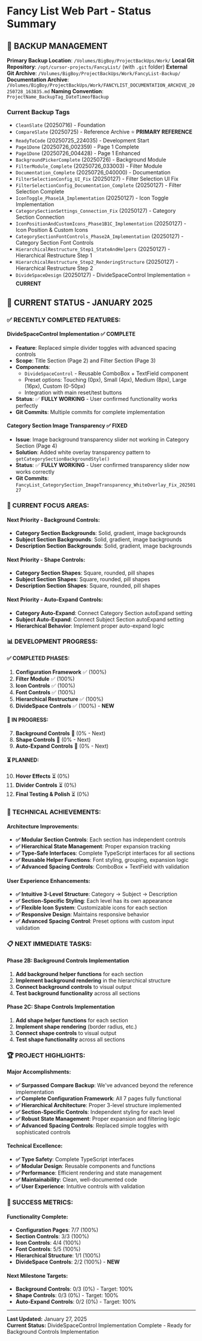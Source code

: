 # Fancy List Web Part - Status Summary

## 📁 **BACKUP MANAGEMENT**
**Primary Backup Location**: `/Volumes/BigBoy/ProjectBackUps/Work/`
**Local Git Repository**: `/opt/cursor-projects/FancyList/` (with `.git` folder)
**External Git Archive**: `/Volumes/BigBoy/ProjectBackUps/Work/FancyList-Backup/`  
**Documentation Archive**: `/Volumes/BigBoy/ProjectBackUps/Work/FANCYLIST_DOCUMENTATION_ARCHIVE_20250728_163835.md`
**Naming Convention**: `ProjectName_BackupTag_DateTimeofBackup`

### **Current Backup Tags**
- `CleanSlate` (20250716) - Foundation
- `CompareSlate` (20250725) - Reference Archive ⭐ **PRIMARY REFERENCE**
- `ReadyToCode` (20250725_224035) - Development Start
- `Page1Done` (20250726_002359) - Page 1 Complete
- `Page1Done` (20250726_004428) - Page 1 Enhanced
- `BackgroundPickerComplete` (20250726) - Background Module
- `FilterModule_Complete` (20250726_033003) - Filter Module
- `Documentation_Complete` (20250726_040000) - Documentation
- `FilterSelectionConfig_UI_Fix` (20250127) - Filter Selection UI Fix
- `FilterSelectionConfig_Documentation_Complete` (20250127) - Filter Selection Complete
- `IconToggle_Phase1A_Implementation` (20250127) - Icon Toggle Implementation
- `CategorySectionSettings_Connection_Fix` (20250127) - Category Section Connection
- `IconPositionAndCustomIcons_Phase1B1C_Implementation` (20250127) - Icon Position & Custom Icons
- `CategorySectionFontControls_Phase2A_Implementation` (20250127) - Category Section Font Controls
- `HierarchicalRestructure_Step1_StateAndHelpers` (20250127) - Hierarchical Restructure Step 1
- `HierarchicalRestructure_Step2_RenderingStructure` (20250127) - Hierarchical Restructure Step 2
- `DivideSpaceDesign` (20250127) - DivideSpaceControl Implementation ⭐ **CURRENT**

## **🎯 CURRENT STATUS - JANUARY 2025**

### **✅ RECENTLY COMPLETED FEATURES:**

#### **DivideSpaceControl Implementation** ✅ **COMPLETE**
- **Feature**: Replaced simple divider toggles with advanced spacing controls
- **Scope**: Title Section (Page 2) and Filter Section (Page 3)
- **Components**: 
  - `DivideSpaceControl` - Reusable ComboBox + TextField component
  - Preset options: Touching (0px), Small (4px), Medium (8px), Large (16px), Custom (0-50px)
  - Integration with main reset/test buttons
- **Status**: ✅ **FULLY WORKING** - User confirmed functionality works perfectly
- **Git Commits**: Multiple commits for complete implementation

#### **Category Section Image Transparency** ✅ **FIXED**
- **Issue**: Image background transparency slider not working in Category Section (Page 4)
- **Solution**: Added white overlay transparency pattern to `getCategorySectionBackgroundStyle()`
- **Status**: ✅ **FULLY WORKING** - User confirmed transparency slider now works correctly
- **Git Commits**: `FancyList_CategorySection_ImageTransparency_WhiteOverlay_Fix_20250127`

### **🔄 CURRENT FOCUS AREAS:**

#### **Next Priority - Background Controls:**
- **Category Section Backgrounds**: Solid, gradient, image backgrounds
- **Subject Section Backgrounds**: Solid, gradient, image backgrounds  
- **Description Section Backgrounds**: Solid, gradient, image backgrounds

#### **Next Priority - Shape Controls:**
- **Category Section Shapes**: Square, rounded, pill shapes
- **Subject Section Shapes**: Square, rounded, pill shapes
- **Description Section Shapes**: Square, rounded, pill shapes

#### **Next Priority - Auto-Expand Controls:**
- **Category Auto-Expand**: Connect Category Section autoExpand setting
- **Subject Auto-Expand**: Connect Subject Section autoExpand setting
- **Hierarchical Behavior**: Implement proper auto-expand logic

### **📊 DEVELOPMENT PROGRESS:**

#### **✅ COMPLETED PHASES:**
1. **Configuration Framework** ✅ (100%)
2. **Filter Module** ✅ (100%)
3. **Icon Controls** ✅ (100%)
4. **Font Controls** ✅ (100%)
5. **Hierarchical Restructure** ✅ (100%)
6. **DivideSpace Controls** ✅ (100%) - **NEW**

#### **🔄 IN PROGRESS:**
7. **Background Controls** 🔄 (0% - Next)
8. **Shape Controls** 🔄 (0% - Next)
9. **Auto-Expand Controls** 🔄 (0% - Next)

#### **⏳ PLANNED:**
10. **Hover Effects** ⏳ (0%)
11. **Divider Controls** ⏳ (0%)
12. **Final Testing & Polish** ⏳ (0%)

### **🎯 TECHNICAL ACHIEVEMENTS:**

#### **Architecture Improvements:**
- **✅ Modular Section Controls**: Each section has independent controls
- **✅ Hierarchical State Management**: Proper expansion tracking
- **✅ Type-Safe Interfaces**: Complete TypeScript interfaces for all sections
- **✅ Reusable Helper Functions**: Font styling, grouping, expansion logic
- **✅ Advanced Spacing Controls**: ComboBox + TextField with validation

#### **User Experience Enhancements:**
- **✅ Intuitive 3-Level Structure**: Category → Subject → Description
- **✅ Section-Specific Styling**: Each level has its own appearance
- **✅ Flexible Icon System**: Customizable icons for each section
- **✅ Responsive Design**: Maintains responsive behavior
- **✅ Advanced Spacing Control**: Preset options with custom input validation

### **📋 NEXT IMMEDIATE TASKS:**

#### **Phase 2B: Background Controls Implementation**
1. **Add background helper functions** for each section
2. **Implement background rendering** in the hierarchical structure
3. **Connect background controls** to visual output
4. **Test background functionality** across all sections

#### **Phase 2C: Shape Controls Implementation**
1. **Add shape helper functions** for each section
2. **Implement shape rendering** (border radius, etc.)
3. **Connect shape controls** to visual output
4. **Test shape functionality** across all sections

### **🏆 PROJECT HIGHLIGHTS:**

#### **Major Accomplishments:**
- **✅ Surpassed Compare Backup**: We've advanced beyond the reference implementation
- **✅ Complete Configuration Framework**: All 7 pages fully functional
- **✅ Hierarchical Architecture**: Proper 3-level structure implemented
- **✅ Section-Specific Controls**: Independent styling for each level
- **✅ Robust State Management**: Proper expansion and filtering logic
- **✅ Advanced Spacing Controls**: Replaced simple toggles with sophisticated controls

#### **Technical Excellence:**
- **✅ Type Safety**: Complete TypeScript interfaces
- **✅ Modular Design**: Reusable components and functions
- **✅ Performance**: Efficient rendering and state management
- **✅ Maintainability**: Clean, well-documented code
- **✅ User Experience**: Intuitive controls with validation

### **🎯 SUCCESS METRICS:**

#### **Functionality Complete:**
- **Configuration Pages**: 7/7 (100%)
- **Section Controls**: 3/3 (100%)
- **Icon Controls**: 4/4 (100%)
- **Font Controls**: 5/5 (100%)
- **Hierarchical Structure**: 1/1 (100%)
- **DivideSpace Controls**: 2/2 (100%) - **NEW**

#### **Next Milestone Targets:**
- **Background Controls**: 0/3 (0%) - Target: 100%
- **Shape Controls**: 0/3 (0%) - Target: 100%
- **Auto-Expand Controls**: 0/2 (0%) - Target: 100%

---

**Last Updated:** January 27, 2025  
**Current Status:** DivideSpaceControl Implementation Complete - Ready for Background Controls Implementation 